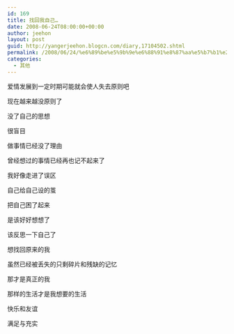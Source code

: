 ```yaml
---
id: 169
title: 找回我自己…
date: 2008-06-24T08:00:00+00:00
author: jeehon
layout: post
guid: http://yangerjeehon.blogcn.com/diary,17104502.shtml
permalink: /2008/06/24/%e6%89%be%e5%9b%9e%e6%88%91%e8%87%aa%e5%b7%b1%e2%80%a6/
categories:
  - 其他
---
```

爱情发展到一定时期可能就会使人失去原则吧
  
现在越来越没原则了
  
没了自己的思想
  
很盲目
  
做事情已经没了理由
  
曾经想过的事情已经再也记不起来了
  
我好像走进了误区
  
自己给自己设的茧
  
把自己困了起来
  
是该好好想想了
  
该反思一下自己了
  
想找回原来的我
  
虽然已经被丢失的只剩碎片和残缺的记忆
  
那才是真正的我
  
那样的生活才是我想要的生活
  
快乐和友谊
  
满足与充实